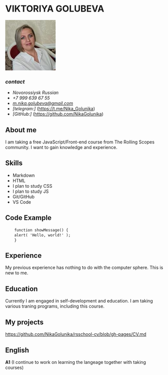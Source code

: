 # **VIKTORIYA GOLUBEVA**  

![](_image/1.jpg)

### *contact*

+ *Novorossiysk Russian*
+ *+7 999 639 67 55*
+ *m.nika.golubeva@gmail.com*
+ *[telegram:]* (https://t.me/Nika_Golunika)
+ *[GitHub:]* (https://github.com/NikaGolunika)

## **About me**
I am taking a free JavaScript/Front-end course from The Rolling Scopes community. I want to gain knowledge and experience.

## **Skills**
+ Markdown
+ HTML
+ I plan to study CSS
+ I plan to study JS
+ Git/GitHub
+ VS Code

## **Code Example**
```
    function showMessage() {
    alert( 'Hello, world!' );
    }
```

## **Experience**
My previous experience has nothing to do with the computer sphere. This is new to me.

## **Education**
Currently I am engaged in self-development and education. I am taking various traning programs, including this course.

## **My projects**
https://github.com/NikaGolunika/rsschool-cv/blob/gh-pages/CV.md

## **English**
**A1** (I continue to work on learning the langeage together with taking courses)